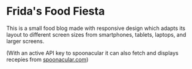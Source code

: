 # Frida's Food Fiesta

This is a small food blog made with responsive design which adapts its layout to different screen sizes from smartphones, tablets, laptops, and larger screens.

(With an active API key to spoonacular it can also fetch and displays recepies from [spoonacular.com](https://spoonacular.com/food-api)) 
